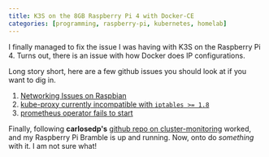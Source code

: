 ```yaml
---
title: K3S on the 8GB Raspberry Pi 4 with Docker-CE
categories: [programming, raspberry-pi, kubernetes, homelab]
---
```


I finally managed to fix the issue I was having with K3S on the Raspberry Pi 4.
Turns out, there is an issue with how Docker does IP configurations.

Long story short, here are a few github issues you should look at if you want
to dig in.

1. [Networking Issues on Raspbian](https://github.com/rancher/k3s/issues/703)
2. [kube-proxy currently incompatible with `iptables >= 1.8`](https://github.com/kubernetes/kubernetes/issues/71305)
3. [prometheus operator fails to start](https://github.com/carlosedp/cluster-monitoring/issues/74)

Finally, following **carlosedp's** [github repo on cluster-monitoring](https://github.com/carlosedp/) worked,
and my Raspberry Pi Bramble is up and running. Now, onto do *something* with it.
I am not sure what!
